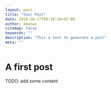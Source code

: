 ```yaml
---
layout: post
title: "Your Post"
date: 2018-10-27T00:19:18+02:00
author: amanas
sitemap: false
keywords: ""
description: "This a test to generate a post"
meta: ""
---
```


# A first post

TODO: add some content
